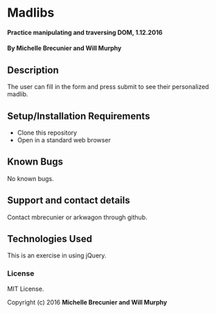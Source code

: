 # Madlibs

#### Practice manipulating and traversing DOM, 1.12.2016

#### By Michelle Brecunier and Will Murphy

## Description

The user can fill in the form and press submit to see their personalized madlib.

## Setup/Installation Requirements

* Clone this repository
* Open in a standard web browser

## Known Bugs

No known bugs.

## Support and contact details

Contact mbrecunier or arkwagon through github.

## Technologies Used

This is an exercise in using jQuery.

### License
MIT License.

Copyright (c) 2016 **Michelle Brecunier and Will Murphy**
